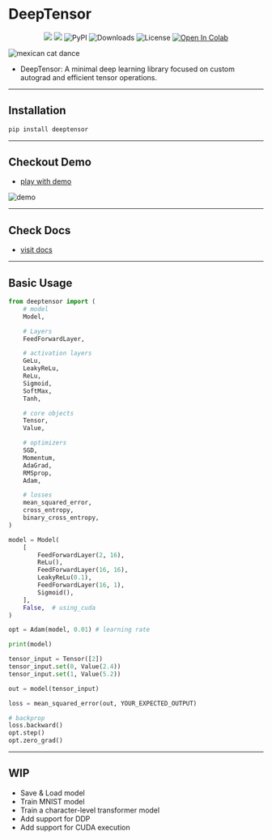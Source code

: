 # DeepTensor

<div align="center">

<a href="https://pypi.org/project/deeptensor/"><img src="https://img.shields.io/badge/pypi-3775A9?style=for-the-badge&logo=pypi&logoColor=white"/></a> <a href="https://deependujha.github.io/DeepTensor/"><img src="https://img.shields.io/badge/mkdocs-documentation"/></a>
![PyPI](https://img.shields.io/pypi/v/deeptensor)
![Downloads](https://img.shields.io/pypi/dm/deeptensor)
![License](https://img.shields.io/github/license/deependujha/DeepTensor)
<a target="_blank" href="https://colab.research.google.com/github/deependujha/DeepTensor/blob/main/demo/roboflow-demo.ipynb">
  <img src="https://colab.research.google.com/assets/colab-badge.svg" alt="Open In Colab"/>
</a>
</div>

![mexican cat dance](https://www.deependujha.xyz/deeptensor-assets/mexican-cat-dance.gif)

- DeepTensor: A minimal deep learning library focused on custom autograd and efficient tensor operations.

---

## Installation

```bash
pip install deeptensor
```

---

## Checkout Demo

- [play with demo](./demo/main.ipynb)

![demo](https://www.deependujha.xyz/deeptensor-assets/deeptensor-confusion-matrix.png)

---

## Check Docs

- [visit docs](https://deependujha.github.io/deeptensor)

---

## Basic Usage

```python
from deeptensor import (
    # model
    Model,

    # Layers
    FeedForwardLayer,

    # activation layers
    GeLu,
    LeakyReLu,
    ReLu,
    Sigmoid,
    SoftMax,
    Tanh,

    # core objects
    Tensor,
    Value,

    # optimizers
    SGD,
    Momentum,
    AdaGrad,
    RMSprop,
    Adam,

    # losses
    mean_squared_error,
    cross_entropy,
    binary_cross_entropy,
)

model = Model(
    [
        FeedForwardLayer(2, 16),
        ReLu(),
        FeedForwardLayer(16, 16),
        LeakyReLu(0.1),
        FeedForwardLayer(16, 1),
        Sigmoid(),
    ],
    False,  # using_cuda
)

opt = Adam(model, 0.01) # learning rate

print(model)

tensor_input = Tensor([2])
tensor_input.set(0, Value(2.4))
tensor_input.set(1, Value(5.2))

out = model(tensor_input)

loss = mean_squared_error(out, YOUR_EXPECTED_OUTPUT)

# backprop
loss.backward()
opt.step()
opt.zero_grad()
```

---

## WIP

- Save & Load model
- Train MNIST model
- Train a character-level transformer model
- Add support for DDP
- Add support for CUDA execution
